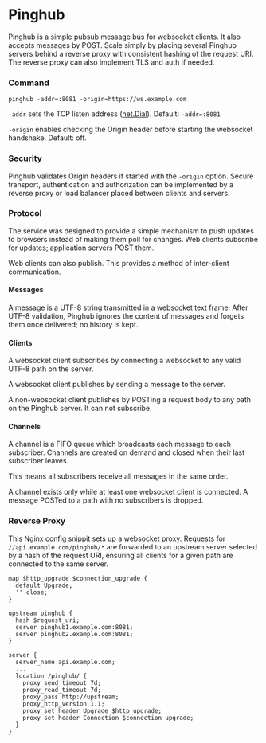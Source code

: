 # Pinghub
Pinghub is a simple pubsub message bus for websocket clients. It also accepts messages by POST. Scale simply by placing several Pinghub servers behind a reverse proxy with consistent hashing of the request URI. The reverse proxy can also implement TLS and auth if needed.

### Command
```
pinghub -addr=:8081 -origin=https://ws.example.com
```

`-addr` sets the TCP listen address ([net.Dial](https://golang.org/pkg/net/#Dial)). Default: `-addr=:8081`

`-origin` enables checking the Origin header before starting the websocket handshake. Default: off.

### Security
Pinghub validates Origin headers if started with the `-origin` option. Secure transport, authentication and authorization can be implemented by a reverse proxy or load balancer placed between clients and servers.

### Protocol
The service was designed to provide a simple mechanism to push updates to browsers instead of making them poll for changes. Web clients subscribe for updates; application servers POST them.

Web clients can also publish. This provides a method of inter-client communication.

#### Messages
A message is a UTF-8 string transmitted in a websocket text frame. After UTF-8 validation, Pinghub ignores the content of messages and forgets them once delivered; no history is kept.

#### Clients
A websocket client subscribes by connecting a websocket to any valid UTF-8 path on the server.

A websocket client publishes by sending a message to the server.

A non-websocket client publishes by POSTing a request body to any path on the Pinghub server. It can not subscribe.

#### Channels
A channel is a FIFO queue which broadcasts each message to each subscriber. Channels are created on demand and closed when their last subscriber leaves.

This means all subscribers receive all messages in the same order.

A channel exists only while at least one websocket client is connected. A message POSTed to a path with no subscribers is dropped.

### Reverse Proxy
This Nginx config snippit sets up a websocket proxy. Requests for `//api.example.com/pinghub/*` are forwarded to an upstream server selected by a hash of the request URI, ensuring all clients for a given path are connected to the same server.
```
map $http_upgrade $connection_upgrade {
  default Upgrade;
  '' close;
}

upstream pinghub {
  hash $request_uri;
  server pinghub1.example.com:8081;
  server pinghub2.example.com:8081;
}

server {
  server_name api.example.com;
  ...
  location /pinghub/ {
    proxy_send_timeout 7d;
    proxy_read_timeout 7d;
    proxy_pass http://upstream;
    proxy_http_version 1.1;
    proxy_set_header Upgrade $http_upgrade;
    proxy_set_header Connection $connection_upgrade;
  }
}
```
